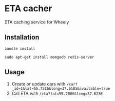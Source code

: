 # ETA cacher
ETA caching service for Wheely

## Installation
    bundle install
    
    sudo apt-get install mongodb redis-server

## Usage
1. Create or update cars with `/car?_id=1&lat=55.7516&long=37.6185&available=true`
2. Call ETA with `/eta?lat=55.7000&long=37.6236`
